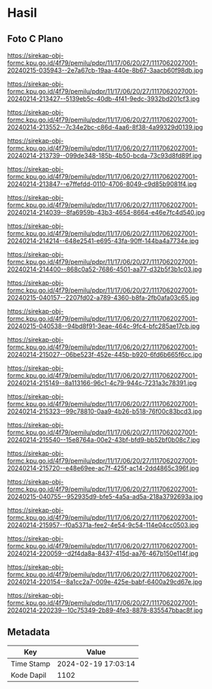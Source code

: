 # Hasil

## Foto C Plano

https://sirekap-obj-formc.kpu.go.id/4f79/pemilu/pdpr/11/17/06/20/27/1117062027001-20240215-035943--2e7a67cb-19aa-440e-8b67-3aacb60f98db.jpg

https://sirekap-obj-formc.kpu.go.id/4f79/pemilu/pdpr/11/17/06/20/27/1117062027001-20240214-213427--5139eb5c-40db-4f41-9edc-3932bd201cf3.jpg

https://sirekap-obj-formc.kpu.go.id/4f79/pemilu/pdpr/11/17/06/20/27/1117062027001-20240214-213552--7c34e2bc-c86d-4aa6-8f38-4a99329d0139.jpg

https://sirekap-obj-formc.kpu.go.id/4f79/pemilu/pdpr/11/17/06/20/27/1117062027001-20240214-213739--099de348-185b-4b50-bcda-73c93d8fd89f.jpg

https://sirekap-obj-formc.kpu.go.id/4f79/pemilu/pdpr/11/17/06/20/27/1117062027001-20240214-213847--e7ffefdd-0110-4706-8049-c9d85b9081f4.jpg

https://sirekap-obj-formc.kpu.go.id/4f79/pemilu/pdpr/11/17/06/20/27/1117062027001-20240214-214039--8fa6959b-43b3-4654-8664-e46e7fc4d540.jpg

https://sirekap-obj-formc.kpu.go.id/4f79/pemilu/pdpr/11/17/06/20/27/1117062027001-20240214-214214--648e2541-e695-43fa-90ff-144ba4a7734e.jpg

https://sirekap-obj-formc.kpu.go.id/4f79/pemilu/pdpr/11/17/06/20/27/1117062027001-20240214-214400--868c0a52-7686-4501-aa77-d32b5f3b1c03.jpg

https://sirekap-obj-formc.kpu.go.id/4f79/pemilu/pdpr/11/17/06/20/27/1117062027001-20240215-040157--2207fd02-a789-4360-b8fa-2fb0afa03c65.jpg

https://sirekap-obj-formc.kpu.go.id/4f79/pemilu/pdpr/11/17/06/20/27/1117062027001-20240215-040538--94bd8f91-3eae-464c-9fc4-bfc285ae17cb.jpg

https://sirekap-obj-formc.kpu.go.id/4f79/pemilu/pdpr/11/17/06/20/27/1117062027001-20240214-215027--06be523f-452e-445b-b920-6fd6b665f6cc.jpg

https://sirekap-obj-formc.kpu.go.id/4f79/pemilu/pdpr/11/17/06/20/27/1117062027001-20240214-215149--8a113166-96c1-4c79-944c-7231a3c78391.jpg

https://sirekap-obj-formc.kpu.go.id/4f79/pemilu/pdpr/11/17/06/20/27/1117062027001-20240214-215323--99c78810-0aa9-4b26-b518-76f00c83bcd3.jpg

https://sirekap-obj-formc.kpu.go.id/4f79/pemilu/pdpr/11/17/06/20/27/1117062027001-20240214-215540--15e8764a-00e2-43bf-bfd9-bb52bf0b08c7.jpg

https://sirekap-obj-formc.kpu.go.id/4f79/pemilu/pdpr/11/17/06/20/27/1117062027001-20240214-215720--e48e69ee-ac7f-425f-ac14-2dd4865c396f.jpg

https://sirekap-obj-formc.kpu.go.id/4f79/pemilu/pdpr/11/17/06/20/27/1117062027001-20240215-040755--952935d9-bfe5-4a5a-ad5a-218a3792693a.jpg

https://sirekap-obj-formc.kpu.go.id/4f79/pemilu/pdpr/11/17/06/20/27/1117062027001-20240214-215957--f0a5371a-fee2-4e54-9c54-114e04cc0503.jpg

https://sirekap-obj-formc.kpu.go.id/4f79/pemilu/pdpr/11/17/06/20/27/1117062027001-20240214-220059--d2f4da8a-8437-415d-aa76-467b150e114f.jpg

https://sirekap-obj-formc.kpu.go.id/4f79/pemilu/pdpr/11/17/06/20/27/1117062027001-20240214-220154--8a1cc2a7-009e-425e-babf-6400a29cd67e.jpg

https://sirekap-obj-formc.kpu.go.id/4f79/pemilu/pdpr/11/17/06/20/27/1117062027001-20240214-220239--10c75349-2b89-4fe3-8878-835547bbac8f.jpg


## Metadata

| Key        | Value               |
| ---------- | ------------------- |
| Time Stamp | 2024-02-19 17:03:14 |
| Kode Dapil | 1102                |



